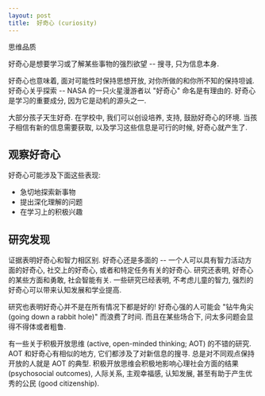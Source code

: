 ```yaml
---
layout: post
title:  好奇心 (curiosity)
---
```


思维品质

好奇心是想要学习或了解某些事物的强烈欲望 -- 搜寻, 只为信息本身.

好奇心也意味着, 面对可能性时保持思想开放, 对你所做的和你所不知的保持坦诚. 好奇心关乎探索 -- NASA 的一只火星漫游者以 "好奇心" 命名是有理由的. 好奇心是学习的重要成分, 因为它是动机的源头之一.

大部分孩子天生好奇. 在学校中, 我们可以创设培养, 支持, 鼓励好奇心的环境. 当孩子相信有新的信息需要获取, 以及学习这些信息是可行的时候, 好奇心就产生了.

## 观察好奇心

好奇心可能涉及下面这些表现:

- 急切地探索新事物
- 提出深化理解的问题
- 在学习上的积极兴趣

## 研究发现

证据表明好奇心和智力相区别. 好奇心还是多面的 -- 一个人可以具有智力活动方面的好奇心, 社交上的好奇心, 或者和特定任务有关的好奇心. 研究还表明, 好奇心的某些方面和勇敢, 社会智能有关. 一些研究已经表明, 不考虑儿童的智力, 强烈的好奇心可以带来认知发展和学业提高.

研究也表明好奇心并不是在所有情况下都是好的! 好奇心强的人可能会 "钻牛角尖 (going down a rabbit hole)" 而浪费了时间. 而且在某些场合下, 问太多问题会显得不得体或者粗鲁. 

有一些关于积极开放思维 (active, open-minded thinking; AOT) 的不错的研究. AOT 和好奇心有相似的地方, 它们都涉及了对新信息的搜寻. 总是对不同观点保持开放的人就是 AOT 的典型. 积极开放思维会积极地影响心理社会方面的结果 (psychosocial outcomes), 人际关系, 主观幸福感, 认知发展, 甚至有助于产生优秀的公民 (good citizenship).
